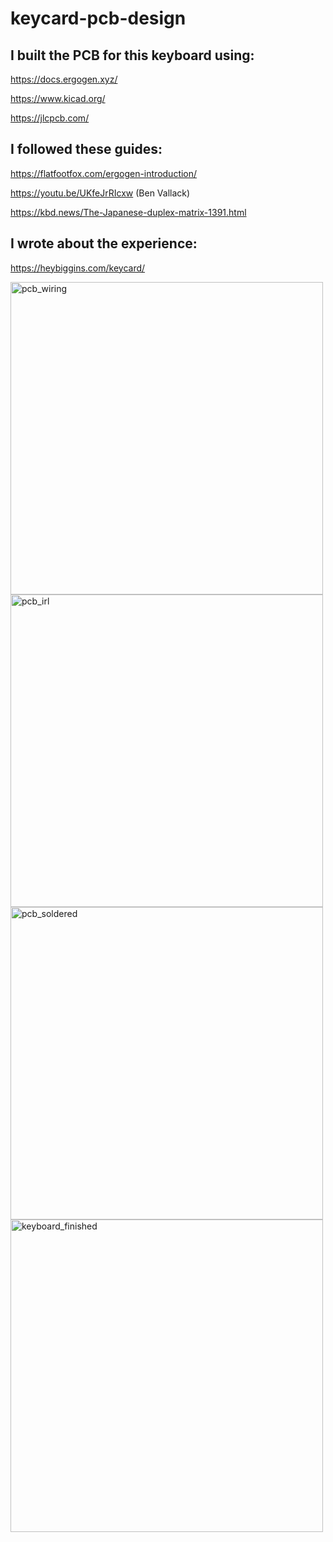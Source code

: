# keycard-pcb-design

## I built the PCB for this keyboard using:

https://docs.ergogen.xyz/

https://www.kicad.org/

https://jlcpcb.com/

## I followed these guides:

https://flatfootfox.com/ergogen-introduction/

https://youtu.be/UKfeJrRIcxw (Ben Vallack)

https://kbd.news/The-Japanese-duplex-matrix-1391.html

## I wrote about the experience:

https://heybiggins.com/keycard/

<img width="500" alt="pcb_wiring" src="https://github.com/heybiggins/keycard-pcb-design/assets/149963109/58586756-3b84-4548-8034-101c0fdcc5af">

<img width="500" alt="pcb_irl" src="https://github.com/heybiggins/keycard-pcb-design/assets/149963109/ee49b904-64b7-46ea-8827-27e50d3d8e57">

<img width="500" alt="pcb_soldered" src="https://github.com/heybiggins/keycard-pcb-design/assets/149963109/96edcd5b-3fe7-40e3-8c05-5c1ae8559117">

<img width="500" alt="keyboard_finished" src="https://github.com/heybiggins/keycard-pcb-design/assets/149963109/ae4050be-4cfd-4f29-9066-be46b6cae2f9">
